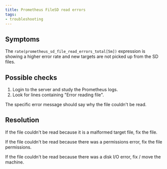 ```yaml
---
title: Prometheus FileSD read errors
tags:
- troubleshooting
---
```



## Symptoms

The `rate(prometheus_sd_file_read_errors_total[5m])` expression is showing
a higher error rate and new targets are not picked up from the SD files.

## Possible checks

1. Login to the server and study the Prometheus logs.
1. Look for lines containing "Error reading file".

The specific error message should say why the file couldn't be read.

## Resolution

If the file couldn't be read because it is a malformed target file, fix the file.

If the file couldn't be read because there was a permissions error, fix the file permissions.

If the file couldn't be read because there was a disk I/O error, fix / move the machine.
